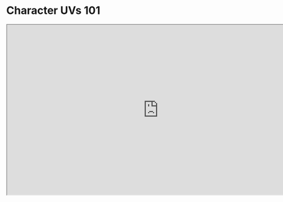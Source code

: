 # Character UVs 101

<p><iframe src="https://www.youtube.com/embed/aBHX5FQh9ps?rel=0" width="800" height="450" allowfullscreen="allowfullscreen" allow="accelerometer; autoplay; clipboard-write; encrypted-media; gyroscope; picture-in-picture"></iframe></p>
<p>&nbsp;</p>